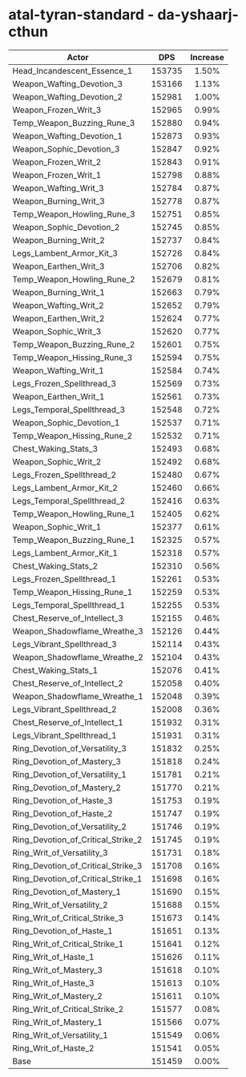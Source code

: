 # atal-tyran-standard - da-yshaarj-cthun
| Actor | DPS | Increase |
|---|:---:|:---:|
|Head_Incandescent_Essence_1|153735|1.50%|
|Weapon_Wafting_Devotion_3|153166|1.13%|
|Weapon_Wafting_Devotion_2|152981|1.00%|
|Weapon_Frozen_Writ_3|152965|0.99%|
|Temp_Weapon_Buzzing_Rune_3|152880|0.94%|
|Weapon_Wafting_Devotion_1|152873|0.93%|
|Weapon_Sophic_Devotion_3|152847|0.92%|
|Weapon_Frozen_Writ_2|152843|0.91%|
|Weapon_Frozen_Writ_1|152798|0.88%|
|Weapon_Wafting_Writ_3|152784|0.87%|
|Weapon_Burning_Writ_3|152778|0.87%|
|Temp_Weapon_Howling_Rune_3|152751|0.85%|
|Weapon_Sophic_Devotion_2|152745|0.85%|
|Weapon_Burning_Writ_2|152737|0.84%|
|Legs_Lambent_Armor_Kit_3|152726|0.84%|
|Weapon_Earthen_Writ_3|152706|0.82%|
|Temp_Weapon_Howling_Rune_2|152679|0.81%|
|Weapon_Burning_Writ_1|152663|0.79%|
|Weapon_Wafting_Writ_2|152652|0.79%|
|Weapon_Earthen_Writ_2|152624|0.77%|
|Weapon_Sophic_Writ_3|152620|0.77%|
|Temp_Weapon_Buzzing_Rune_2|152601|0.75%|
|Temp_Weapon_Hissing_Rune_3|152594|0.75%|
|Weapon_Wafting_Writ_1|152584|0.74%|
|Legs_Frozen_Spellthread_3|152569|0.73%|
|Weapon_Earthen_Writ_1|152561|0.73%|
|Legs_Temporal_Spellthread_3|152548|0.72%|
|Weapon_Sophic_Devotion_1|152537|0.71%|
|Temp_Weapon_Hissing_Rune_2|152532|0.71%|
|Chest_Waking_Stats_3|152493|0.68%|
|Weapon_Sophic_Writ_2|152492|0.68%|
|Legs_Frozen_Spellthread_2|152480|0.67%|
|Legs_Lambent_Armor_Kit_2|152460|0.66%|
|Legs_Temporal_Spellthread_2|152416|0.63%|
|Temp_Weapon_Howling_Rune_1|152405|0.62%|
|Weapon_Sophic_Writ_1|152377|0.61%|
|Temp_Weapon_Buzzing_Rune_1|152325|0.57%|
|Legs_Lambent_Armor_Kit_1|152318|0.57%|
|Chest_Waking_Stats_2|152310|0.56%|
|Legs_Frozen_Spellthread_1|152261|0.53%|
|Temp_Weapon_Hissing_Rune_1|152259|0.53%|
|Legs_Temporal_Spellthread_1|152255|0.53%|
|Chest_Reserve_of_Intellect_3|152155|0.46%|
|Weapon_Shadowflame_Wreathe_3|152126|0.44%|
|Legs_Vibrant_Spellthread_3|152114|0.43%|
|Weapon_Shadowflame_Wreathe_2|152104|0.43%|
|Chest_Waking_Stats_1|152076|0.41%|
|Chest_Reserve_of_Intellect_2|152058|0.40%|
|Weapon_Shadowflame_Wreathe_1|152048|0.39%|
|Legs_Vibrant_Spellthread_2|152008|0.36%|
|Chest_Reserve_of_Intellect_1|151932|0.31%|
|Legs_Vibrant_Spellthread_1|151931|0.31%|
|Ring_Devotion_of_Versatility_3|151832|0.25%|
|Ring_Devotion_of_Mastery_3|151818|0.24%|
|Ring_Devotion_of_Versatility_1|151781|0.21%|
|Ring_Devotion_of_Mastery_2|151770|0.21%|
|Ring_Devotion_of_Haste_3|151753|0.19%|
|Ring_Devotion_of_Haste_2|151747|0.19%|
|Ring_Devotion_of_Versatility_2|151746|0.19%|
|Ring_Devotion_of_Critical_Strike_2|151745|0.19%|
|Ring_Writ_of_Versatility_3|151731|0.18%|
|Ring_Devotion_of_Critical_Strike_3|151708|0.16%|
|Ring_Devotion_of_Critical_Strike_1|151698|0.16%|
|Ring_Devotion_of_Mastery_1|151690|0.15%|
|Ring_Writ_of_Versatility_2|151688|0.15%|
|Ring_Writ_of_Critical_Strike_3|151673|0.14%|
|Ring_Devotion_of_Haste_1|151651|0.13%|
|Ring_Writ_of_Critical_Strike_1|151641|0.12%|
|Ring_Writ_of_Haste_1|151626|0.11%|
|Ring_Writ_of_Mastery_3|151618|0.10%|
|Ring_Writ_of_Haste_3|151613|0.10%|
|Ring_Writ_of_Mastery_2|151611|0.10%|
|Ring_Writ_of_Critical_Strike_2|151577|0.08%|
|Ring_Writ_of_Mastery_1|151566|0.07%|
|Ring_Writ_of_Versatility_1|151549|0.06%|
|Ring_Writ_of_Haste_2|151541|0.05%|
|Base|151459|0.00%|
